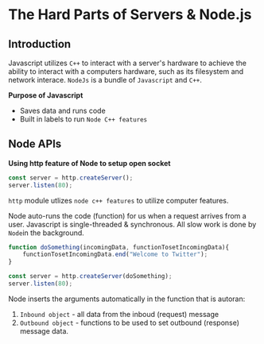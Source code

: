# The Hard Parts of Servers & Node.js

## Introduction

Javascript utilizes `C++` to interact with a server's hardware to achieve the
ability to interact with a computers hardware, such as its filesystem and
network interace. `NodeJs` is a bundle of `Javascript` and `C++`.

**Purpose of Javascript**<br>

- Saves data and runs code
- Built in labels to run `Node C++ features`

## Node APIs

**Using http feature of Node to setup open socket**<br>

```javascript
const server = http.createServer();
server.listen(80);
```

`http` module utlizes `node c++ features` to utilize computer features.

Node auto-runs the code (function) for us when a request arrives from a user.
Javascript is single-threaded & synchronous. All slow work is done by `Node`in
the background.

```javascript
function doSomething(incomingData, functionTosetIncomingData){
    functionTosetIncomingData.end("Welcome to Twitter");
}

const server = http.createServer(doSomething);
server.listen(80);
```

Node inserts the arguments automatically in the function that is autoran:

1. `Inbound object` - all data from the inboud (request) message
2. `Outbound object` - functions to be used to set outbound (response) message
   data.
